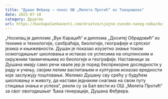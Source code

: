 ```yaml
---
title: "Душан Феђвер – понос ОШ „Милета Протић“ из Товаришева"
date: 2025-07-10
category: Друштво
url: https://backapalankavesti.com/drustvo/sjajne-zvezde-naseg-neba/dusan-fedjver-ponos-os-mileta-protic-iz-tovariseva/
---
```


„Носилац је дипломе „Вук Караџић“ и диплома „Доситеј Обрадовић“ из технике и технологије, саобраћаја, биологије, географије и српског језика и књижевности. Душан је показао изузетно знање током осмогодишњег школовања и истакао се успесима на општинским и окружним такмичењима из биологије и географије. Наставници за Душана имају само речи хвале јер је поред беспрекорне доследности у раду и учењу, својим лепим васпитањем и културом исказао вредности које заслужују поштовање. Желимо Душану сву срећу у будућем школовању и животу, да настави једнаким снагама на свом путу стицања знања и успеха“, рекли су за Бап вести из ОШ „Милета Протић“ за свог овогодишњег Ђака генерације, Душана Феђвера.
